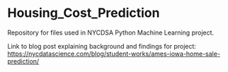 # Housing_Cost_Prediction

Repository for files used in NYCDSA Python Machine Learning project.

Link to blog post explaining background and findings for project: https://nycdatascience.com/blog/student-works/ames-iowa-home-sale-prediction/
